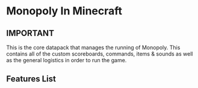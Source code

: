 # Monopoly In Minecraft

## **IMPORTANT**

This is the core datapack that manages the running of Monopoly. This contains all of the custom scoreboards, commands, items & sounds as well as the general logistics in order to run the game.

## **Features List**
